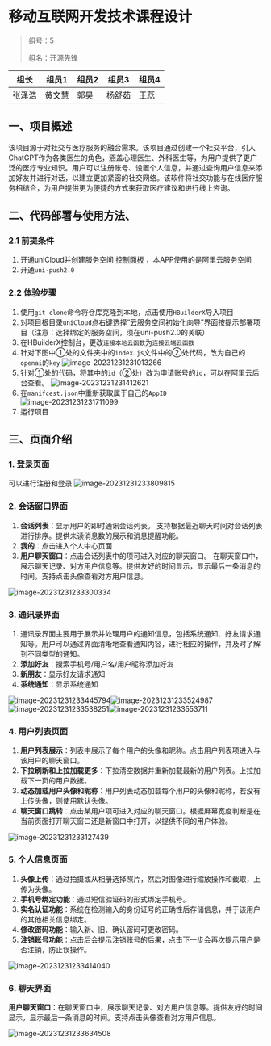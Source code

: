 # 移动互联网开发技术课程设计

> 组号：5
>
> 组名：开源先锋

| 组长   | 组员1  | 组员2 | 组员3  | 组员4 |
| ------ | ------ | ----- | ------ | ----- |
| 张泽浩 | 黄文慧 | 郭昊  | 杨舒茹 | 王蕊  |

## 一、项目概述

​       该项目源于对社交与医疗服务的融合需求。该项目通过创建一个社交平台，引入ChatGPT作为各类医生的角色，涵盖心理医生、外科医生等，为用户提供了更广泛的医疗专业知识。用户可以注册账号、设置个人信息，并通过查询用户信息来添加好友并进行对话，以建立更加紧密的社交网络。该软件将社交功能与在线医疗服务相结合，为用户提供更为便捷的方式来获取医疗建议和进行线上咨询。

## 二、代码部署与使用方法、

### 2.1 前提条件

1. 开通uniCloud并创建服务空间 [控制面板](https://unicloud.dcloud.net.cn/)  ，本APP使用的是阿里云服务空间
2. 开通`uni-push2.0`

### 2.2 体验步骤

1. 使用`git clone`命令将仓库克隆到本地，点击使用`HBuilderX`导入项目
2. 对项目根目录`uniCloud`点右键选择“云服务空间初始化向导”界面按提示部署项目（注意：选择绑定的服务空间，须在uni-push2.0的关联）
3. 在HBuilderX控制台，更改`连接本地云函数`为`连接云端云函数`
4. 针对下图中①处的文件夹中的``index.js``文件中的②处代码，改为自己的``openai``的`key`
   ![image-20231231231013266](README/image-20231231231013266.png)
5. 针对①处的代码，将其中的`id`（②处）改为申请账号的`id`，可以在阿里云后台查看。
   ![image-20231231231412621](README/image-20231231231412621.png)
6. 在`manifcest.json`中重新获取属于自己的``AppID``
   ![image-20231231231711099](README/image-20231231231711099.png)
7. 运行项目

## 三、页面介绍

### 1. 登录页面

可以进行注册和登录
![image-20231231233809815](README/image-20231231233809815.png)

### 2. 会话窗口界面

1. **会话列表**：显示用户的即时通讯会话列表。
   支持根据最近聊天时间对会话列表进行排序。提供未读消息数的展示和消息提醒功能。
2. **我的**：点击进入个人中心页面
3. **用户聊天窗口**：点击会话列表中的项可进入对应的聊天窗口。
   在聊天窗口中，展示聊天记录、对方用户信息等。提供友好的时间显示，显示最后一条消息的时间。支持点击头像查看对方用户信息。

![image-20231231233300334](README/image-20231231233300334.png)

### 3. 通讯录界面

1. 通讯录界面主要用于展示并处理用户的通知信息，包括系统通知、好友请求通知等。用户可以通过界面清晰地查看通知内容，进行相应的操作，并及时了解到不同类型的通知。
2. **添加好友**：搜索手机号/用户名/用户昵称添加好友
3. **新朋友**：显示好友请求通知
4. **系统通知**：显示系统通知

![image-20231231233445794](README/image-20231231233445794.png)![image-20231231233524987](README/image-20231231233524987.png)![image-20231231233538251](README/image-20231231233538251.png)![image-20231231233553711](README/image-20231231233553711.png)

### 4. 用户列表页面

1. **用户列表展示**：列表中展示了每个用户的头像和昵称。点击用户列表项进入与该用户的聊天窗口。
2. **下拉刷新和上拉加载更多**：下拉清空数据并重新加载最新的用户列表。上拉加载下一页的用户数据。
3. **动态加载用户头像和昵称**：用户列表动态加载每个用户的头像和昵称，若没有上传头像，则使用默认头像。
4. **聊天窗口跳转**：点击某用户项可进入对应的聊天窗口。根据屏幕宽度判断是在当前页面打开聊天窗口还是新窗口中打开，以提供不同的用户体验。

![image-20231231233127439](README/image-20231231233127439.png)

### 5. 个人信息页面

1. **头像上传**：通过拍摄或从相册选择照片，然后对图像进行缩放操作和截取，上传为头像。
2. **手机号绑定功能**：通过短信验证码的形式绑定手机号。
3. **实名认证功能**：系统在检测输入的身份证号的正确性后存储信息，并于该用户的其他相关信息绑定。
4. **修改密码功能**：输入新、旧、确认密码可更改密码。
5. **注销账号功能**：点击后会提示注销账号的后果，点击下一步会再次提示用户是否注销，防止误操作。

![image-20231231233414040](README/image-20231231233414040.png)

### 6. 聊天界面

**用户聊天窗口**：在聊天窗口中，展示聊天记录、对方用户信息等。提供友好的时间显示，显示最后一条消息的时间。支持点击头像查看对方用户信息。

![image-20231231233634508](README/image-20231231233634508.png)
